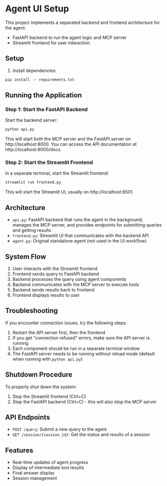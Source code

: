 # Agent UI Setup

This project implements a separated backend and frontend architecture for the agent:
- FastAPI backend to run the agent logic and MCP server
- Streamlit frontend for user interaction

## Setup

1. Install dependencies:
```bash
pip install -r requirements.txt
```

## Running the Application

### Step 1: Start the FastAPI Backend

Start the backend server:
```bash
python api.py
```

This will start both the MCP server and the FastAPI server on http://localhost:8000. You can access the API documentation at http://localhost:8000/docs.

### Step 2: Start the Streamlit Frontend

In a separate terminal, start the Streamlit frontend:
```bash
streamlit run frontend.py
```

This will start the Streamlit UI, usually on http://localhost:8501.

## Architecture

- `api.py`: FastAPI backend that runs the agent in the background, manages the MCP server, and provides endpoints for submitting queries and getting results
- `frontend.py`: Streamlit UI that communicates with the backend API
- `agent.py`: Original standalone agent (not used in the UI workflow)

## System Flow

1. User interacts with the Streamlit frontend
2. Frontend sends query to FastAPI backend
3. Backend processes the query using agent components
4. Backend communicates with the MCP server to execute tools
5. Backend sends results back to frontend
6. Frontend displays results to user

## Troubleshooting

If you encounter connection issues, try the following steps:

1. Restart the API server first, then the frontend
2. If you get "connection refused" errors, make sure the API server is running
3. Each component should be run in a separate terminal window
4. The FastAPI server needs to be running without reload mode (default when running with `python api.py`)

## Shutdown Procedure

To properly shut down the system:

1. Stop the Streamlit frontend (Ctrl+C)
2. Stop the FastAPI backend (Ctrl+C) - this will also stop the MCP server

## API Endpoints

- `POST /query`: Submit a new query to the agent
- `GET /session/{session_id}`: Get the status and results of a session

## Features

- Real-time updates of agent progress
- Display of intermediate tool results
- Final answer display
- Session management 